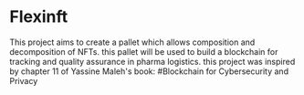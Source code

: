 # Flexinft

This project aims to create a pallet which allows composition and decomposition of NFTs. this pallet will be used to build a blockchain for tracking and quality assurance in pharma logistics. this project was inspired by chapter 11 of Yassine Maleh's book: #Blockchain for Cybersecurity and Privacy
